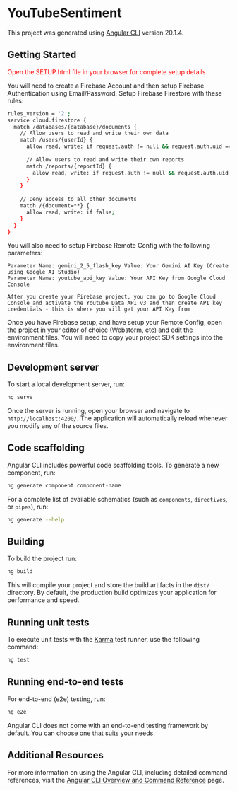 # YouTubeSentiment

This project was generated using [Angular CLI](https://github.com/angular/angular-cli) version 20.1.4.

## Getting Started

<span style="color:red">Open the SETUP.html file in your browser for complete setup details</span>

You will need to create a Firebase Account and then setup Firebase Authentication using Email/Password, Setup Firebase Firestore with these rules:


```bash
rules_version = '2';
service cloud.firestore {
  match /databases/{database}/documents {
    // Allow users to read and write their own data
    match /users/{userId} {
      allow read, write: if request.auth != null && request.auth.uid == userId;
      
      // Allow users to read and write their own reports
      match /reports/{reportId} {
        allow read, write: if request.auth != null && request.auth.uid == userId;
      }
    }
    
    // Deny access to all other documents
    match /{document=**} {
      allow read, write: if false;
    }
  }
}
```

You will also need to setup Firebase Remote Config with the following parameters:

```
Parameter Name: gemini_2_5_flash_key Value: Your Gemini AI Key (Create using Google AI Studio)
Parameter Name: youtube_api_key Value: Your API Key from Google Cloud Console

After you create your Firebase project, you can go to Google Cloud Console and activate the Youtube Data API v3 and then create API key credentials - this is where you will get your API Key from
```
Once you have Firebase setup, and have setup your Remote Config, open the project in your editor of choice (Webstorm, etc) and edit the environment files. You will need to copy your project SDK settings into the environment files.


## Development server

To start a local development server, run:

```bash
ng serve
```

Once the server is running, open your browser and navigate to `http://localhost:4200/`. The application will automatically reload whenever you modify any of the source files.

## Code scaffolding

Angular CLI includes powerful code scaffolding tools. To generate a new component, run:

```bash
ng generate component component-name
```

For a complete list of available schematics (such as `components`, `directives`, or `pipes`), run:

```bash
ng generate --help
```

## Building

To build the project run:

```bash
ng build
```

This will compile your project and store the build artifacts in the `dist/` directory. By default, the production build optimizes your application for performance and speed.

## Running unit tests

To execute unit tests with the [Karma](https://karma-runner.github.io) test runner, use the following command:

```bash
ng test
```

## Running end-to-end tests

For end-to-end (e2e) testing, run:

```bash
ng e2e
```

Angular CLI does not come with an end-to-end testing framework by default. You can choose one that suits your needs.

## Additional Resources

For more information on using the Angular CLI, including detailed command references, visit the [Angular CLI Overview and Command Reference](https://angular.dev/tools/cli) page.
